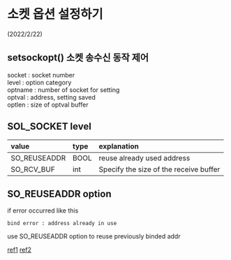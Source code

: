 소켓 옵션 설정하기
===
(2022/2/22)

setsockopt() 소켓 송수신 동작 제어
---
socket : socket number  
level : option category  
optname : number of socket for setting  
optval : address, setting saved  
optlen : size of optval buffer  

SOL_SOCKET level
---
|value|type|explanation|  
|:-----|:----|:---|
|SO_REUSEADDR|BOOL|reuse already used address| 
|SO_RCV_BUF|int|Specify the size of the receive buffer|



 


SO_REUSEADDR option
---
if error occurred like this
```
bind error : address already in use
```
use SO_REUSEADDR option to reuse previously binded addr



[ref1](https://snowdeer.github.io/c++/2017/08/17/setsockopt/)
[ref2](https://www.joinc.co.kr/w/Site/Network_Programing/AdvancedComm/SocketOption)
